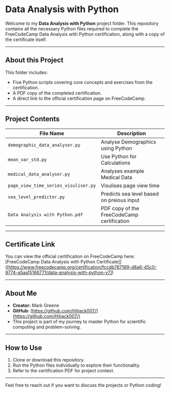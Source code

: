 # Data Analysis with Python

Welcome to my **Data Analysis with Python** project folder. This repository contains all the necessary Python files required to complete the FreeCodeCamp Data Analysis with Python certification, along with a copy of the certificate itself.

---

## About this Project

This folder includes:

- Five Python scripts covering core concepts and exercises from the certification.
- A PDF copy of the completed certification.
- A direct link to the official certification page on FreeCodeCamp.

---

## Project Contents

| File Name               | Description                                |
|------------------------|--------------------------------------------|
| `demographic_data_analyser.py` | Analyse Demographics using Python     |
| `mean_var_std.py`     | Use Python for Calculations |
| `medical_data_analyser.py`          | Analyses example Medical Data       |
| `page_view_time_series_visuliser.py`        | Visulises page view time  |
| `sea_level_predictor.py` | Predicts sea level based on preious input      |
| `Data Analysis with Python.pdf` | PDF copy of the FreeCodeCamp certification |


---

## Certificate Link

You can view the official certification on FreeCodeCamp here:  
[FreeCodeCamp Data Analysis with Python Certificate]]([https://www.freecodecamp.org/certification/fccdb787169-d8a6-45c0-9774-a5aa15166771/data-analysis-with-python-v7])

---

## About Me

- **Creator:** Mark Greene  
- **GitHub:** [https://github.com/Hitjack007/](https://github.com/Hitjack007/)  
- This project is part of my journey to master Python for scientific computing and problem-solving.

---

## How to Use

1. Clone or download this repository.  
2. Run the Python files individually to explore their functionality.  
3. Refer to the certification PDF for project context.

---

Feel free to reach out if you want to discuss the projects or Python coding!
